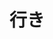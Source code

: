 ---
title: 行き
description: 去，前往
kana: いき
pronunciation: iki
tone: 平板型
type: 名词
pubDate: 2024-07-02 00:00:03
---